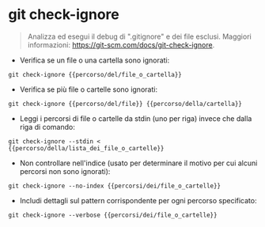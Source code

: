 # git check-ignore

> Analizza ed esegui il debug di ".gitignore" e dei file esclusi.
> Maggiori informazioni: <https://git-scm.com/docs/git-check-ignore>.

- Verifica se un file o una cartella sono ignorati:

`git check-ignore {{percorso/del/file_o_cartella}}`

- Verifica se più file o cartelle sono ignorati:

`git check-ignore {{percorso/del/file}} {{percorso/della/cartella}}`

- Leggi i percorsi di file o cartelle da stdin (uno per riga) invece che dalla riga di comando:

`git check-ignore --stdin < {{percorso/della/lista_dei_file_o_cartelle}}`

- Non controllare nell'indice (usato per determinare il motivo per cui alcuni percorsi non sono ignorati):

`git check-ignore --no-index {{percorsi/dei/file_o_cartelle}}`

- Includi dettagli sul pattern corrispondente per ogni percorso specificato:

`git check-ignore --verbose {{percorsi/dei/file_o_cartelle}}`
